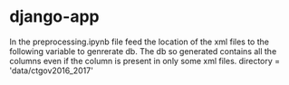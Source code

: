 ﻿# django-app
 
 In the preprocessing.ipynb file feed the location of the xml files to the following variable to genrerate db. The db so generated contains all the columns even if the column is present in only some xml files. 
  directory = 'data/ctgov2016_2017'
